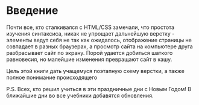 Введение
=======

Почти все, кто сталкивался с HTML/CSS замечали, что простота изучения синтаксиса, никак не упрощает дальнейшую верстку - элементы ведут себя не так как ожидалось, отображение страницы не совпадает в разных браузерах, а просмотр сайта на компьютере друга разбрасывает сайт по экрану. Порой удается добиться шаткого равновесия, но малейшие изменения превращают сайт в кашу.

Цель этой книги дать учащемуся поэтапную схему верстки, а также полное понимание происходящего

P.S. Всех, кто решил учиться в эти праздничные дни с Новым Годом! В ближайшие дни во все учебники добавятся обновления.